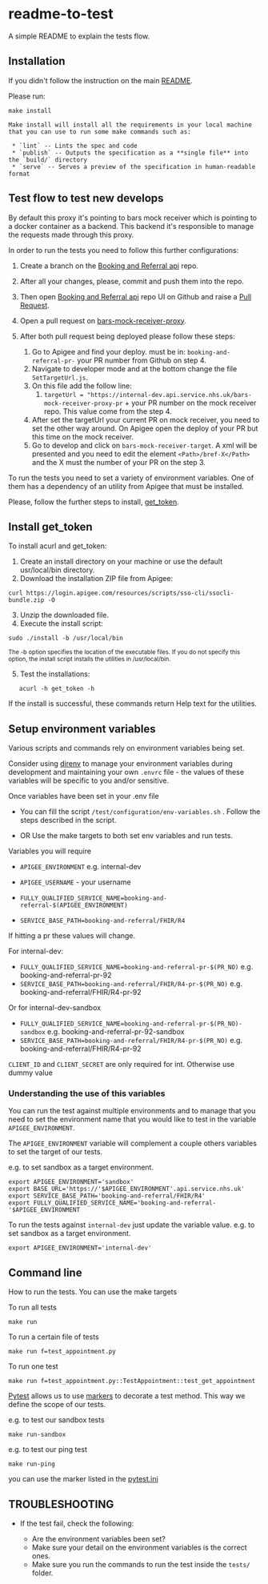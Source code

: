# readme-to-test

A simple README to explain the tests flow.


## Installation

If you didn't follow the instruction on the main [README](../README.md).

Please run:

`make install`
```
Make install will install all the requirements in your local machine that you can use to run some make commands such as:

 * `lint` -- Lints the spec and code
 * `publish` -- Outputs the specification as a **single file** into the `build/` directory
 * `serve` -- Serves a preview of the specification in human-readable format
```

## Test flow to test new develops
By default this proxy it's pointing to bars mock receiver which is pointing to a docker container as a backend. This backend it's responsible
to manage the requests made through this proxy.

In order to run the tests you need to follow this further configurations:

1. Create a branch on the [Booking and Referral api](https://github.com/NHSDigital/booking-and-referral-fhir-api) repo.

2. After all your changes, please, commit and push them into the repo.

3. Then open [Booking and Referral api](https://github.com/NHSDigital/booking-and-referral-fhir-api) repo UI on Github and raise a [Pull Request](https://docs.github.com/en/pull-requests/collaborating-with-pull-requests/proposing-changes-to-your-work-with-pull-requests/creating-a-pull-request).

4. Open a pull request on [bars-mock-receiver-proxy](https://github.com/NHSDigital/bars-mock-receiver-proxy).
5. After both pull request being deployed please follow these steps:
   1. Go to Apigee and find your deploy. must be in: `booking-and-referral-pr-` your PR number from Github on step 4.
   2. Navigate to developer mode and at the bottom change the file `SetTargetUrl.js`.
   3. On this file add the follow line:
      1. `targetUrl = "https://internal-dev.api.service.nhs.uk/bars-mock-receiver-proxy-pr` + your PR number on the mock receiver repo. This value come from the step 4.
   4. After set the targetUrl your current PR on mock receiver, you need to set the other way around. On Apigee open the deploy of your PR but this time on the mock receiver.
   5. Go to develop and click on `bars-mock-receiver-target`. A xml will be presented and you need to edit the element `<Path>/bref-X</Path>` and the X must the number of your PR on the step 3.




To run the tests you need to set a variety of environment variables. One of them has a dependency of an utility from Apigee that must be installed.

Please, follow the further steps to install, [get_token](https://docs.apigee.com/api-platform/system-administration/auth-tools#install).

Install get_token
-----------------------

To install acurl and get_token:

1. Create an install directory on your machine or use the default usr/local/bin directory.
2. Download the installation ZIP file from Apigee:

`curl https://login.apigee.com/resources/scripts/sso-cli/ssocli-bundle.zip -O`

3. Unzip the downloaded file.
4. Execute the install script:

`sudo ./install -b /usr/local/bin`

<sub>The -b option specifies the location of the executable files. If you do not specify this option, the install script installs the utilities in /usr/local/bin.<sub>

5. Test the installations:

 `   acurl -h
    get_token -h`


If the install is successful, these commands return Help text for the utilities.

Setup environment variables
-----------------------

Various scripts and commands rely on environment variables being set.

Consider using [direnv](https://direnv.net/) to manage your environment variables during development and maintaining your own `.envrc` file - the values of these variables will be specific to you and/or sensitive.

Once variables have been set in your .env file
- You can fill the script ```/test/configuration/env-variables.sh``` . Follow the steps described in the script.

- OR Use the make targets to both set env variables and run tests.

Variables you will require
- `APIGEE_ENVIRONMENT` e.g. internal-dev
- `APIGEE_USERNAME` - your username

- `FULLY_QUALIFIED_SERVICE_NAME=booking-and-referral-$(APIGEE_ENVIRONMENT)`
- `SERVICE_BASE_PATH=booking-and-referral/FHIR/R4`

If hitting a pr these values will change.

For internal-dev:
- `FULLY_QUALIFIED_SERVICE_NAME=booking-and-referral-pr-$(PR_NO)` e.g. booking-and-referral-pr-92
- `SERVICE_BASE_PATH=booking-and-referral/FHIR/R4-pr-$(PR_NO)` e.g. booking-and-referral/FHIR/R4-pr-92

Or for internal-dev-sandbox
- `FULLY_QUALIFIED_SERVICE_NAME=booking-and-referral-pr-$(PR_NO)-sandbox` e.g. booking-and-referral-pr-92-sandbox
- `SERVICE_BASE_PATH=booking-and-referral/FHIR/R4-pr-$(PR_NO)` e.g. booking-and-referral/FHIR/R4-pr-92


`CLIENT_ID` and `CLIENT_SECRET`  are only required for int. Otherwise use dummy value

### Understanding the use of this variables

You can run the test against multiple environments and to manage that you need to set the environment name that you would like to test in the variable `APIGEE_ENVIRONMENT`.

The `APIGEE_ENVIRONMENT` variable will complement a couple others variables to set the target of our tests.

e.g. to set sandbox as a target environment.
```
export APIGEE_ENVIRONMENT='sandbox'
export BASE_URL='https://'$APIGEE_ENVIRONMENT'.api.service.nhs.uk'
export SERVICE_BASE_PATH='booking-and-referral/FHIR/R4'
export FULLY_QUALIFIED_SERVICE_NAME='booking-and-referral-'$APIGEE_ENVIRONMENT
```

To run the tests against `internal-dev` just update the variable value.
e.g. to set sandbox as a target environment.
```
export APIGEE_ENVIRONMENT='internal-dev'
```

## Command line

How to run the tests.
You can use the make targets

To run all tests
```
make run
```

To run a certain file of tests
```
make run f=test_appointment.py
```

To run one test
```
make run f=test_appointment.py::TestAppointment::test_get_appointment
```

[Pytest](https://docs.pytest.org/en/6.2.x/) allows us to use [markers](https://docs.pytest.org/en/6.2.x/example/markers.html) to decorate a test method. This way we define the scope of our tests.

e.g. to test our sandbox tests
```
make run-sandbox
```

e.g. to test our ping test
```
make run-ping
```

you can use the marker listed in the [pytest.ini](../pytest.ini)


## TROUBLESHOOTING

 * If the test fail, check the following:

   - Are the environment variables been set?
   - Make sure your detail on the environment variables is the correct ones.
   - Make sure you run the commands to run the test inside the `tests/` folder.
